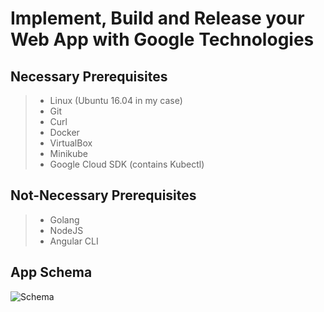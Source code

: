 Implement, Build and Release your Web App with Google Technologies
===================
 
 
## Necessary Prerequisites 
>- Linux (Ubuntu 16.04 in my  case)
>- Git
>- Curl
>- Docker
>- VirtualBox
>- Minikube
>- Google Cloud SDK (contains Kubectl)


## Not-Necessary Prerequisites 
>- Golang
>- NodeJS
>- Angular CLI


## App Schema
![Schema](https://render.githubusercontent.com/view/pdf?commit=1565dd6280dbbe2ff84ca5b42142fd533f6b1abe&enc_url=68747470733a2f2f7261772e67697468756275736572636f6e74656e742e636f6d2f6b61666b617072652f746563682d6564752d7765626170702d676f6f676c652d746563686e6f6c6f676965732f313536356464363238306462626532666638346361356234323134326664353333663662316162652f736368656d612e706466&nwo=kafkapre%2Ftech-edu-webapp-google-technologies&path=schema.pdf&repository_id=80446127#543da596-d9ff-4d3e-a007-dcccadb71ba1)
